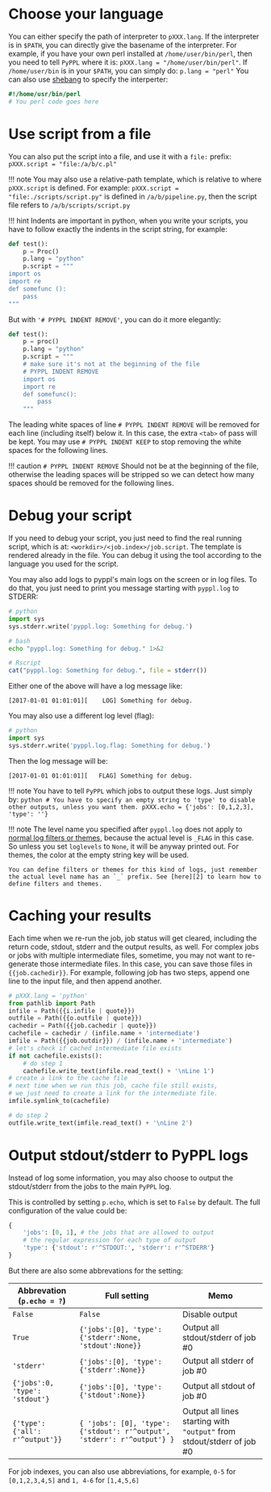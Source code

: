 
<!-- toc -->

# Choose your language
You can either specify the path of interpreter to `pXXX.lang`. If the interpreter is in `$PATH`, you can directly give the basename of the interpreter.
For example, if you have your own perl installed at `/home/user/bin/perl`, then you need to tell `PyPPL` where it is: `pXXX.lang = "/home/user/bin/perl"`. If `/home/user/bin` is in your `$PATH`, you can simply do: `p.lang = "perl"`
You can also use [shebang][1] to specify the interperter:
```perl
#!/home/usr/bin/perl
# You perl code goes here
```

# Use script from a file
You can also put the script into a file, and use it with a `file:` prefix: `pXXX.script = "file:/a/b/c.pl"`

!!! note
    You may also use a relative-path template, which is relative to where `pXXX.script` is defined. For example: `pXXX.script = "file:./scripts/script.py"` is defined in `/a/b/pipeline.py`, then the script file refers to `/a/b/scripts/script.py`

!!! hint
    Indents are important in python, when you write your scripts, you have to follow exactly the indents in the script string, for example:

```python
def test():
    p = Proc()
    p.lang = "python"
    p.script = """
import os
import re
def somefunc ():
    pass
"""
```
But with `'# PYPPL INDENT REMOVE'`, you can do it more elegantly:
```python
def test():
    p = proc()
    p.lang = "python"
    p.script = """
    # make sure it's not at the beginning of the file
    # PYPPL INDENT REMOVE
    import os
    import re
    def somefunc():
        pass
    """
```
The leading white spaces of line `# PYPPL INDENT REMOVE` will be removed for each line (including itself) below it. In this case, the extra `<tab>` of pass will be kept.
You may use `# PYPPL INDENT KEEP` to stop removing the white spaces for the following lines.

!!! caution
    `# PYPPL INDENT REMOVE` Should not be at the beginning of the file, otherwise the leading spaces will be stripped so we can detect how many spaces should be removed for the following lines.

# Debug your script
If you need to debug your script, you just need to find the real running script, which is at: `<workdir>/<job.index>/job.script`. The template is rendered already in the file. You can debug it using the tool according to the language you used for the script.

You may also add logs to pyppl's main logs on the screen or in log files. To do that, you just need to print you message starting with `pyppl.log` to STDERR:
```python
# python
import sys
sys.stderr.write('pyppl.log: Something for debug.')
```

```bash
# bash
echo "pyppl.log: Something for debug." 1>&2
```

```R
# Rscript
cat("pyppl.log: Something for debug.", file = stderr())
```
Either one of the above will have a log message like:
```
[2017-01-01 01:01:01][    LOG] Something for debug.
```
You may also use a different log level (flag):
```python
# python
import sys
sys.stderr.write('pyppl.log.flag: Something for debug.')
```
Then the log message will be:
```
[2017-01-01 01:01:01][   FLAG] Something for debug.
```

!!! note
    You have to tell `PyPPL` which jobs to output these logs.
    Just simply by:
    ```python
    # You have to specify an empty string to 'type' to disable other outputs, unless you want them.
    pXXX.echo = {'jobs': [0,1,2,3], 'type': ''}
    ```

!!! note
    The level name you specified after `pyppl.log` does not apply to [normal log filters or themes][2], because the actual level is `_FLAG` in this case. So unless you set `loglevels` to `None`, it will be anyway printed out. For themes, the color at the empty string key will be used.

    You can define filters or themes for this kind of logs, just remember the actual level name has an `_` prefix. See [here][2] to learn how to define filters and themes.

# Caching your results
Each time when we re-run the job, job status will get cleared, including the return code, stdout, stderr and the output results, as well. For complex jobs or jobs with multiple intermediate files, sometime, you may not want to re-generate those intermediate files. In this case, you can save those files in `{{job.cachedir}}`. For example, following job has two steps, append one line to the input file, and then append another.
```python
# pXXX.lang = 'python'
from pathlib import Path
infile = Path({{i.infile | quote}})
outfile = Path({{o.outfile | quote}})
cachedir = Path({{job.cachedir | quote}})
cachefile = cachedir / (infile.name + 'intermediate')
imfile = Path({{job.outdir}}) / (infile.name + 'intermediate')
# let's check if cached intermediate file exists
if not cachefile.exists():
    # do step 1
    cachefile.write_text(infile.read_text() + '\nLine 1')
# create a link to the cache file
# next time when we run this job, cache file still exists,
# we just need to create a link for the intermediate file.
imfile.symlink_to(cachefile)

# do step 2
outfile.write_text(imfile.read_text() + '\nLine 2')
```

# Output stdout/stderr to PyPPL logs
Instead of log some information, you may also choose to output the stdout/stderr from the jobs to the main `PyPPL` log.

This is controlled by setting `p.echo`, which is set to `False` by default. The full configuration of the value could be:
```python
{
    'jobs': [0, 1], # the jobs that are allowed to output
    # the regular expression for each type of output
    'type': {'stdout': r'^STDOUT:', 'stderr': r'^STDERR'}
}
```
But there are also some abbrevations for the setting:

|Abbrevation (`p.echo = ?`)|Full setting|Memo|
|-|-|-|
|`False`|`False`|Disable output|
|`True`|`{'jobs':[0], 'type': {'stderr':None, 'stdout':None}}`|Output all stdout/stderr of job #0|
|`'stderr'`|`{'jobs':[0], 'type': {'stderr':None}}`|Output all stderr of job #0|
|`{'jobs':0, 'type': 'stdout'}`|`{'jobs':[0], 'type': {'stdout':None}}`|Output all stdout of job #0|
|`{'type': {'all': r'^output'}}`|`{ 'jobs': [0], 'type': {'stdout': r'^output', 'stderr': r'^output'} }`|Output all lines starting with `"output"` from stdout/stderr of job #0|

For job indexes, you can also use abbreviations, for example,
`0-5` for `[0,1,2,3,4,5]` and `1, 4-6` for `[1,4,5,6]`

[1]: https://en.wikipedia.org/wiki/Shebang_(Unix)
[2]: ../logs/